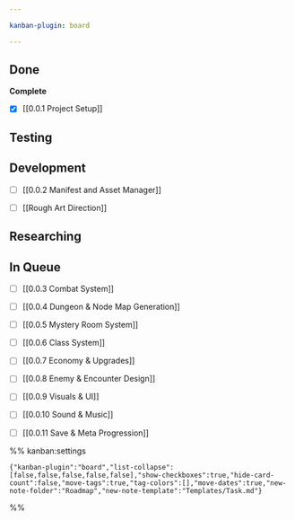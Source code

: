 ```yaml
---

kanban-plugin: board

---
```


## Done

**Complete**
- [x] [[0.0.1 Project Setup]]


## Testing



## Development

- [ ] [[0.0.2 Manifest and Asset Manager]]
- [ ] [[Rough Art Direction]]


## Researching



## In Queue

- [ ] [[0.0.3 Combat System]]
- [ ] [[0.0.4 Dungeon & Node Map Generation]]
- [ ] [[0.0.5 Mystery Room System]]
- [ ] [[0.0.6 Class System]]
- [ ] [[0.0.7 Economy & Upgrades]]
- [ ] [[0.0.8 Enemy & Encounter Design]]
- [ ] [[0.0.9 Visuals & UI]]
- [ ] [[0.0.10 Sound & Music]]
- [ ] [[0.0.11 Save & Meta Progression]]




%% kanban:settings
```
{"kanban-plugin":"board","list-collapse":[false,false,false,false,false],"show-checkboxes":true,"hide-card-count":false,"move-tags":true,"tag-colors":[],"move-dates":true,"new-note-folder":"Roadmap","new-note-template":"Templates/Task.md"}
```
%%